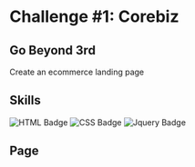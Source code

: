 # Challenge #1: Corebiz

## Go Beyond 3rd

Create an ecommerce landing page

## Skills

![HTML Badge](https://img.shields.io/badge/HTML5-E34F26?style=for-the-badge&logo=html5&logoColor=white)
![CSS Badge](https://img.shields.io/badge/CSS3-1572B6?style=for-the-badge&logo=css3&logoColor=white)
![Jquery Badge](https://img.shields.io/badge/jQuery-0769AD?style=for-the-badge&logo=jquery&logoColor=white)

## Page
